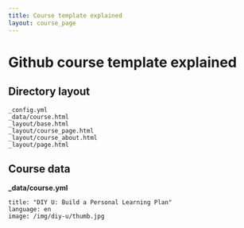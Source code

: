 ```yaml
---
title: Course template explained
layout: course_page
---
```


# Github course template explained

## Directory layout

```
_config.yml
_data/course.html
_layout/base.html
_layout/course_page.html
_layout/course_about.html
_layout/page.html
```
## Course data

**_data/course.yml**

```
title: "DIY U: Build a Personal Learning Plan"
language: en
image: /img/diy-u/thumb.jpg
```
